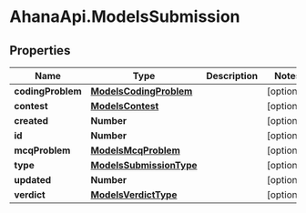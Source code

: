 # AhanaApi.ModelsSubmission

## Properties
Name | Type | Description | Notes
------------ | ------------- | ------------- | -------------
**codingProblem** | [**ModelsCodingProblem**](ModelsCodingProblem.md) |  | [optional] 
**contest** | [**ModelsContest**](ModelsContest.md) |  | [optional] 
**created** | **Number** |  | [optional] 
**id** | **Number** |  | [optional] 
**mcqProblem** | [**ModelsMcqProblem**](ModelsMcqProblem.md) |  | [optional] 
**type** | [**ModelsSubmissionType**](ModelsSubmissionType.md) |  | [optional] 
**updated** | **Number** |  | [optional] 
**verdict** | [**ModelsVerdictType**](ModelsVerdictType.md) |  | [optional] 


